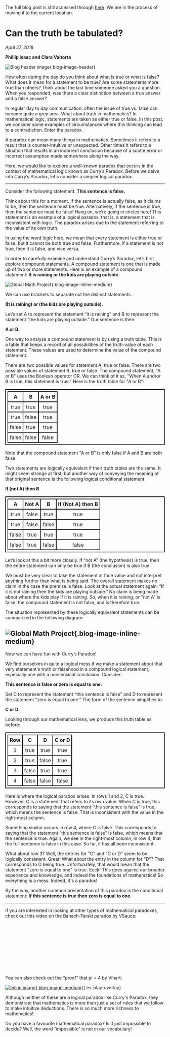 The full blog post is still accessed through [here](https://www.1onepsilon.com/single-post/2018/04/27/Can-the-truth-be-tabulated/). We are in the process of moving it to the current location.

# Can the truth be tabulated?

*April 27, 2018*

**Phillip Isaac and Clara Valtorta**


![Blog header image](https://es-app.com/assets/lglg27.jpg){.blog-image-header}


How often during the day do you think about what is true or what is false? What does it mean for a statement to be true? Are some statements more true than others? Think about the last time someone asked you a question. When you responded, was there a clear distinction between a true answer and a false answer?

In regular day to day communication, often the issue of true vs. false can become quite a grey area. What about truth in mathematics? In mathematical logic, statements are taken as either true or false. In this post, we consider some examples of circumstances where this thinking can lead to a contradiction. Enter the paradox.

A paradox can mean many things in mathematics. Sometimes it refers to a result that is counter-intuitive or unexpected. Other times it refers to a situation that results in an incorrect conclusion because of a subtle error or incorrect assumption made somewhere along the way.

Here, we would like to explore a well-known paradox that occurs in the context of mathematical logic known as Curry’s Paradox. Before we delve into Curry’s Paradox, let's consider a simpler logical paradox.

---

Consider the following statement: **This sentence is false.**

Think about this for a moment. If the sentence is actually false, as it claims to be, then the sentence must be true. Alternatively, if the sentence is true, then the sentence must be false! Hang on, we’re going in circles here! This statement is an example of a logical paradox, that is, a statement that is inconsistent with logic. The paradox arises due to the statement referring to the value of its own truth.

In using the word logic here, we mean that every statement is either true or false, but it cannot be both true and false. Furthermore, if a statement is not true, then it is false, and vice versa. 

In order to carefully examine and understand Curry’s Paradox, let’s first explore compound statements. A compound statement is one that is made up of two or more statements. Here is an example of a compound statement: **It is raining or the kids are playing outside.**

![Global Math Project](https://es-app.com/blog-assets/4girls.jpg){.blog-image-inline-medium}
 
We can use brackets to separate out the distinct statements.

**(It is raining) or (the kids are playing outside).**

Let’s set A to represent the statement “it is raining” and B to represent the statement “the kids are playing outside.” Our sentence is then:

**A or B.**

One way to analyze a compound statement is by using a truth table. This is a table that keeps a record of all possibilities of the truth-value of each statement. These values are used to determine the value of the compound statement.

There are two possible values for statement A, true or false. There are two possible values of statement B, true or false. The compound statement, "A or B" uses the Boolean operator OR. We can think of it as, "When A and/or B is true, this statement is true." Here is the truth table for "A or B":

<style>
table, th, td {
    border: 2px solid black;
    border-collapse: collapse;
    text-align: center;
    padding-left: 5px;
    padding-right: 5px;
    padding-top: 5px;
    padding-bottom: 5px;
}
</style>
<center>
<table>
<tr>
   <th>A</th>
   <th>B</th>
   <th>A or B</th>
</tr>
<tr>
   <td> true </td>
   <td> true</td>
   <td> true</td>
</tr>
<tr>
   <td> true </td>
   <td> false</td>
   <td> true</td>
</tr>
<tr>
   <td> false </td>
   <td> true</td>
   <td> true</td>
</tr>
<tr>
   <td> false </td>
   <td> false</td>
   <td> false</td>
</tr>
</table>
</center>

Note that the compound statement "A or B" is only false if A and B are both false.

Two statements are logically equivalent if their truth tables are the same. It might seem strange at first, but another way of conveying the meaning of that original sentence is the following logical conditional statement:

**If (not A) then B**

<style>
table, th, td {
    border: 2px solid black;
    border-collapse: collapse;
    text-align: center;
    padding-left: 5px;
    padding-right: 5px;
    padding-top: 5px;
    padding-bottom: 5px;
}
</style>
<center>
<table>
<tr>
   <th>A</th>
   <th>Not A</th>
   <th>B</th>
   <th>If (Not A) then B</th>
</tr>
<tr>
   <td> true </td>
   <td> false</td>
   <td> true</td>
   <td> true</td>
</tr>
<tr>
   <td> true </td>
   <td> false</td>
   <td> false</td>
   <td> true</td>
</tr>
<tr>
   <td> false </td>
   <td> true</td>
   <td> true</td>
   <td> true</td>
</tr>
<tr>
   <td> false </td>
   <td> true</td>
   <td> false</td>
   <td> false</td>
</tr>
</table>
</center>

Let’s look at this a bit more closely. If “not A” (the hypothesis) is true, then the entire statement can only be true if B (the conclusion) is also true.

We must be very clear to take the statement at face value and not interpret anything further than what is being said. The overall statement makes no claim in the case the premise is false. Look at the actual statement again: “If it is not raining then the kids are playing outside.” No claim is being made about where the kids play if it is raining. So, when it is raining, or "not A" is false,  the compound statement is not false, and is therefore true.

The situation represented by these logically equivalent statements can be summarized in the following diagram:

![Global Math Project](https://es-app.com/blog-assets/playOrWhat.png){.blog-image-inline-medium}
---

Now we can have fun with Curry’s Paradox!

We find ourselves in quite a logical mess if we make a statement about that very statement's truth or falsehood in a compound logical statement, especially one with a nonsensical conclusion. Consider:

**This sentence is false or zero is equal to one.**

Set C to represent the statement “this sentence is false” and D to represent the statement “zero is equal to one.” The form of the sentence simplifies to:

**C or D.**

Looking through our mathematical lens, we produce this truth table as before:

<style>
table, th, td {
    border: 2px solid black;
    border-collapse: collapse;
    text-align: center;
    padding-left: 5px;
    padding-right: 5px;
    padding-top: 5px;
    padding-bottom: 5px;
}
</style>
<center>
<table>
  <colgroup>
    <col span="1" style="">
  </colgroup>
<tr>
   <th>Row</th>
   <th>C</th>
   <th>D</th>
   <th>C or D</th>
</tr>
<tr>
   <td> 1 </td>
   <td> true </td>
   <td> true</td>
   <td> true</td>
</tr>
<tr>
<td> 2 </td>
   <td> true </td>
   <td> false</td>
   <td> true</td>
</tr>
<tr>
<td> 3 </td>
   <td> false </td>
   <td> true</td>
   <td> true</td>
</tr>
<tr>
<td> 4 </td>
   <td> false </td>
   <td> false</td>
   <td> false</td>
</tr>
</table>
</center>

Here is where the logical paradox arises. In rows 1 and 2, C is true. However, C is a statement that refers to its own value. When C is true, this corresponds to saying that the statement “this sentence is false” is true, which means the sentence is false. That is inconsistent with the value in the right-most column. 

Something similar occurs in row 4, where C is false. This corresponds to saying that the statement “this sentence is false” is false, which means that the sentence is true. Again, we see in the right-most column, in row 4, that the full sentence is false in this case. So far, it has all been inconsistent.

What about row 3? Well, the entries for "C" and "C or D" seem to be logically consistent. Great! What about the entry in the column for "D"? That corresponds to D being true. Unfortunately, that would mean that the statement "zero is equal to one" is true. Eeek! This goes against our broader experience and knowledge, and indeed the foundations of mathematics! So everything is a mess: Indeed, it's a paradox!

By the way, another common presentation of this paradox is the conditional statement: **If this sentence is true then zero is equal to one.**

---

If you are interested in looking at other types of mathematical paradoxes, check out this video on the Banach-Tarski paradox by VSauce:

<div class="blog-video-inline"><iframe src="hhttps://youtu.be/s86-Z-CbaHA" frameborder="0" allow="accelerometer; autoplay; encrypted-media; gyroscope; picture-in-picture" allowfullscreen></iframe></div>

You can also check out the “proof” that pi = 4 by Vihart:



[![Inline image](https://i.ytimg.com/vi/D2xYjiL8yyE/mqdefault.jpg
){.blog-image-medium}](https://epsilonstream.com/video/il8yye){.es-play-overlay}

Although neither of these are a logical paradox like Curry's Paradox, they demonstrate that mathematics is more than just a set of rules that we follow to make intuitive deductions. There is so much more richness to mathematics!

Do you have a favourite mathematical paradox? Is it just impossible to decide? Well, the word “impossible” is not in our vocabulary!

 

